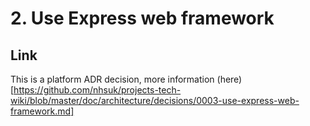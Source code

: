 # 2. Use Express web framework

## Link
This is a platform ADR decision, more information (here)[https://github.com/nhsuk/projects-tech-wiki/blob/master/doc/architecture/decisions/0003-use-express-web-framework.md]